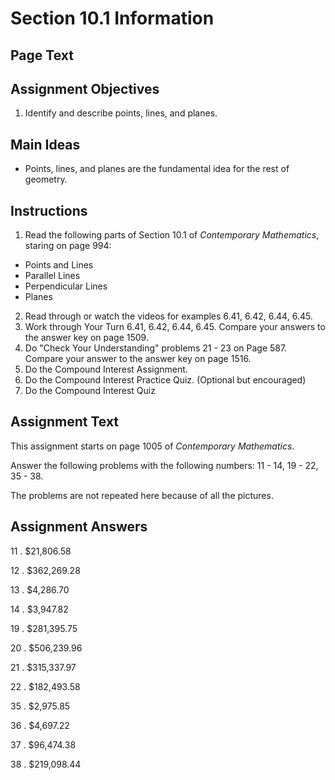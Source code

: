 # Section 10.1 Information

## Page Text

## Assignment Objectives
1. Identify and describe points, lines, and planes.

## Main Ideas
- Points, lines, and planes are the fundamental idea for the rest of geometry.

## Instructions
1. Read the following parts of Section 10.1 of *Contemporary Mathematics*, staring on page 994:
  - Points and Lines
  - Parallel Lines
  - Perpendicular Lines
  - Planes
2. Read through or watch the videos for examples 6.41, 6.42, 6.44, 6.45.
3. Work through Your Turn 6.41, 6.42, 6.44, 6.45. Compare your answers to the answer key on page 1509.
4. Do "Check Your Understanding" problems 21 - 23 on Page 587. Compare your answer to the answer key on page 1516.
5. Do the Compound Interest Assignment.
6. Do the Compound Interest Practice Quiz. (Optional but encouraged)
7. Do the Compound Interest Quiz

## Assignment Text
This assignment starts on page 1005 of *Contemporary Mathematics*.

Answer the following problems with the following numbers:
11 - 14, 19 - 22, 35 - 38.

The problems are not repeated here because of all the pictures.

## Assignment Answers

11 .  $21,806.58 

12 .  $362,269.28 

13 .  $4,286.70 

14 .  $3,947.82 

19 .  $281,395.75 

20 .  $506,239.96 

21 .  $315,337.97 

22 .  $182,493.58 

35 .  $2,975.85 

36 .  $4,697.22 

37 .  $96,474.38 

38 .  $219,098.44 